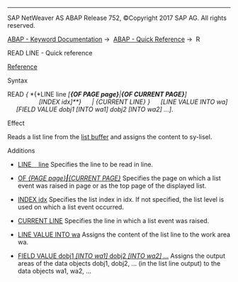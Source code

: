   

* * *

SAP NetWeaver AS ABAP Release 752, ©Copyright 2017 SAP AG. All rights reserved.

[ABAP - Keyword Documentation](https://help.sap.com/doc/abapdocu_752_index_htm/7.52/en-US/abenabap.htm) →  [ABAP - Quick Reference](https://help.sap.com/doc/abapdocu_752_index_htm/7.52/en-US/abenabap_shortref.htm) →  R

READ LINE - Quick reference

[Reference](https://help.sap.com/doc/abapdocu_752_index_htm/7.52/en-US/abapread_line.htm)

Syntax

READ *{* *{*LINE line *\[**{*OF PAGE page*}**|**{*OF CURRENT PAGE*}**\]*
                  *\[*INDEX idx*\]**}*
     *|* *{*CURRENT LINE*}* *}*
     *\[*LINE VALUE INTO wa*\]*
     *\[*FIELD VALUE dobj1 *\[*INTO wa1*\]* dobj2 *\[*INTO wa2*\]* ...*\]*.

Effect

Reads a list line from the [list buffer](https://help.sap.com/doc/abapdocu_752_index_htm/7.52/en-US/abenlist_buffer_glosry.htm "Glossary Entry") and assigns the content to sy-lisel.

Additions

-   [LINE    line](https://help.sap.com/doc/abapdocu_752_index_htm/7.52/en-US/abapread_line.htm)
    Specifies the line to be read in line.
    
-   [OF *{*PAGE page*}**|**{*CURRENT PAGE*}*](https://help.sap.com/doc/abapdocu_752_index_htm/7.52/en-US/abapread_line.htm)
    Specifies the page on which a list event was raised in page or as the top page of the displayed list.
    
-   [INDEX idx](https://help.sap.com/doc/abapdocu_752_index_htm/7.52/en-US/abapread_line.htm)
    Specifies the list index in idx. If not specified, the list level is used on which a list event occurred.
    
-   [CURRENT LINE](https://help.sap.com/doc/abapdocu_752_index_htm/7.52/en-US/abapread_line.htm)
    Specifies the line in which a list event was raised.
    
-   [LINE VALUE INTO wa](https://help.sap.com/doc/abapdocu_752_index_htm/7.52/en-US/abapread_line_result.htm)
    Assigns the content of the list line to the work area wa.
    
-   [FIELD VALUE dobj1 *\[*INTO wa1*\]* dobj2 *\[*INTO wa2*\]* ...](https://help.sap.com/doc/abapdocu_752_index_htm/7.52/en-US/abapread_line_result.htm)
    Assigns the output areas of the data objects dobj1, dobj2, ... (in the list line output) to the data objects wa1, wa2, ...